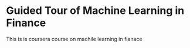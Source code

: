# Guided Tour of Machine Learning in Finance
This is is coursera course on machile learning in fianace 
